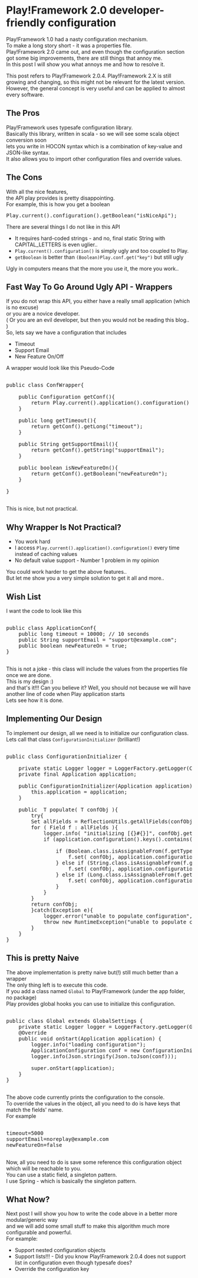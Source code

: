 <div class="mograblog" dir="ltr" style="text-align: left;" trbidi="on">

# Play!Framework 2.0 developer-friendly configuration

Play!Framework 1.0 had a nasty configuration mechanism.  
To make a long story short - it was a properties file.  
Play!Framework 2.0 came out, and even though the configuration section  
got some big improvements, there are still things that annoy me.  
In this post I will show you what annoys me and how to resolve it.  

<div class="alert">This post refers to Play!Framework 2.0.4.  
Play!Framework 2.X is still growing and changing, so this might not be relevant for the latest version.  
However, the general concept is very useful and can be applied to almost every software.</div>

## The Pros

Play!Framework uses typesafe configuration library.  
Basically this library, written in scala - so we will see some scala object conversion soon  
lets you write in HOCON syntax which is a combination of key-value and JSON-like syntax.  
It also allows you to import other configuration files and override values.  

## The Cons

With all the nice features,  
the API play provides is pretty disappointing.  
For example, this is how you get a boolean

<pre>Play.current().configuration().getBoolean("isNiceApi");</pre>

There are several things I do not like in this API

*   It requires hard-coded strings - and no, final static String with CAPITAL_LETTERS is even uglier..
*   `Play.current().configuration()` is simply ugly and too coupled to Play.
*   `getBoolean` is better than `(Boolean)Play.conf.get("key")` but still ugly

Ugly in computers means that the more you use it, the more you work..  

## Fast Way To Go Around Ugly API - Wrappers

If you do not wrap this API, you either have a really small application (which is no excuse)  
or you are a novice developer.  
( Or you are an evil developer, but then you would not be reading this blog.. )  
So, lets say we have a configuration that includes

*   Timeout
*   Support Email
*   New Feature On/Off

A wrapper would look like this Pseudo-Code

<pre class="prettyprint">  
public class ConfWrapper{  

    public Configuration getConf(){  
        return Play.current().application().configuration()  
    }  

    public long getTimeout(){  
        return getConf().getLong("timeout");  
    }  

    public String getSupportEmail(){  
        return getConf().getString("supportEmail");  
    }  

    public boolean isNewFeatureOn(){  
        return getConf().getBoolean("newFeatureOn");  
    }  

}              
        </pre>

This is nice, but not practical.  

## Why Wrapper Is Not Practical?

*   You work hard
*   I access `Play.current().application().configuration()` every time instead of caching values
*   No default value support - Number 1 problem in my opinion

You could work harder to get the above features..  
But let me show you a very simple solution to get it all and more..

## Wish List

I want the code to look like this

<pre>  
public class ApplicationConf{  
    public long timeout = 10000; // 10 seconds  
    public String supportEmail = "support@example.com";  
    public boolean newFeatureOn = true;  
}          
        </pre>

This is not a joke - this class will include the values from the properties file once we are done.  
This is my design :)  
and that's it!!! Can you believe it? Well, you should not because we will have another line of code when Play application starts  
Lets see how it is done.

## Implementing Our Design

To implement our design, all we need is to initialize our configuration class.  
Lets call that class `ConfigurationInitializer` (brilliant!)

<pre class="prettyprint">  
public class ConfigurationInitializer {  

    private static Logger logger = LoggerFactory.getLogger(ConfigurationInitializer.class);  
    private final Application application;  

    public ConfigurationInitializer(Application application) {  
        this.application = application;  
    }  

    public <t> T populate( T confObj ){  
        try{  
        Set <field>allFields = ReflectionUtils.getAllFields(confObj.getClass(), Predicates.alwaysTrue());  
        for ( Field f : allFields ){  
            logger.info( "initializing [{}#{}]", confObj.getClass().getSimpleName(), f.getName());  
            if (application.configuration().keys().contains(f.getName())) {  

                if (Boolean.class.isAssignableFrom(f.getType())) {  
                    f.set( confObj, application.configuration().getBoolean(f.getName() ));  
                } else if (String.class.isAssignableFrom(f.getType())) {  
                    f.set( confObj, application.configuration().getString(f.getName() ));  
                } else if (Long.class.isAssignableFrom(f.getType())) {  
                    f.set( confObj, application.configuration().getMilliseconds(f.getName() ));  
                }  
            }  
        }  
        return confObj;  
        }catch(Exception e){  
            logger.error("unable to populate configuration",e);  
            throw new RuntimeException("unable to populate configuration",e);  
        }  
    }  
}</field> </t></pre>

## This is pretty Naive

The above implementation is pretty naive but(!) still much better than a wrapper  
The only thing left is to execute this code.  
If you add a class named `Global` to Play!Framework (under the app folder, no package)  
Play provides global hooks you can use to initialize this configuration.

<pre class="prettyprint">  
public class Global extends GlobalSettings {  
    private static Logger logger = LoggerFactory.getLogger(Global.class);  
    @Override  
    public void onStart(Application application) {  
        logger.info("loading configuration");  
        ApplicationConfiguration conf = new ConfigurationInitializer( application ).populate( new ApplicationConfiguration() );  
        logger.info(Json.stringify(Json.toJson(conf)));  

        super.onStart(application);  
    }  
}  
    </pre>

The above code currently prints the configuration to the console.  
To override the values in the object, all you need to do is have keys that match the fields' name.  
For example

<pre>  
timeout=5000  
supportEmail=noreplay@example.com  
newFeatureOn=false          
        </pre>

Now, all you need to do is save some reference this configuration object which will be reachable to you.  
You can use a static field, a singleton pattern.  
I use Spring - which is basically the singleton pattern.  

## What Now?

Next post I will show you how to write the code above in a better more modular/generic way  
and we will add some small stuff to make this algorithm much more configurable and powerful.  
For example:

*   Support nested configuration objects
*   Support lists!!! - Did you know Play!Framework 2.0.4 does not support list in configuration even though typesafe does?
*   Override the configuration key

</div>